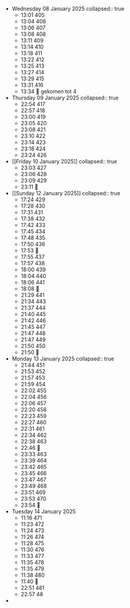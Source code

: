 - Wednesday 08 January 2025
  collapsed:: true
	- 13:01 405
	- 13:04 406
	- 13:06 407
	- 13:08 408
	- 13:11 409
	- 13:14 410
	- 13:18 411
	- 13:22 412
	- 13:25 413
	- 13:27 414
	- 13:29 415
	- 13:31 416
	- 13:34 🛑 gekomen tot 4
- Thursday 09 January 2025
  collapsed:: true
	- 22:54 417
	- 22:57 418
	- 23:00 419
	- 23:05 420
	- 23:08 421
	- 23:10 422
	- 23:14 423
	- 23:18 424
	- 23:24 426
- [[Friday 10 January 2025]]
  collapsed:: true
	- 23:03 427
	- 23:06 428
	- 23:09 429
	- 23:11 🛑
- [[Sunday 12 January 2025]]
  collapsed:: true
	- 17:24 429
	- 17:28 430
	- 17:31 431
	- 17:38 432
	- 17:42 433
	- 17:45 434
	- 17:48 435
	- 17:50 436
	- 17:53 🛑
	- 17:55 437
	- 17:57 438
	- 18:00 439
	- 18:04 440
	- 18:06 441
	- 18:08 🛑
	- 21:29 441
	- 21:34 443
	- 21:37 444
	- 21:40 445
	- 21:42 446
	- 21:45 447
	- 21:47 448
	- 21:47 449
	- 21:50 450
	- 21:50 🛑
- Monday 13 January 2025
  collapsed:: true
	- 21:44 451
	- 21:53 452
	- 21:57 453
	- 21:59 454
	- 22:02 455
	- 22:04 456
	- 22:06 457
	- 22:20 458
	- 22:23 459
	- 22:27 460
	- 22:31 461
	- 22:34 462
	- 22:38 463
	- 22:46 🛑
	- 23:33 463
	- 23:39 464
	- 23:42 465
	- 23:45 466
	- 23:47 467
	- 23:49 468
	- 23:51 469
	- 23:53 470
	- 23:54 🛑
- Tuesday 14 January 2025
	- 11:16 471
	- 11:23 472
	- 11:24 473
	- 11:26 474
	- 11:28 475
	- 11:30 476
	- 11:33 477
	- 11:35 478
	- 11:35 479
	- 11:38 480
	- 11:40 🛑
	- 22:51 481
	- 22:57 48
-